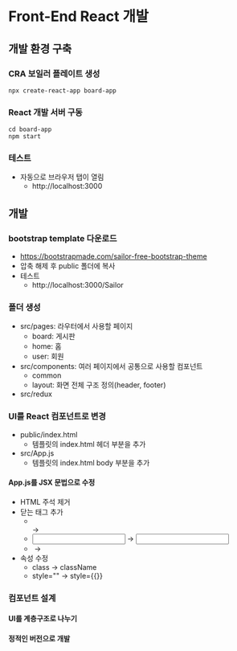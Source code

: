 # Front-End React 개발
## 개발 환경 구축
### CRA 보일러 플레이트 생성
```
npx create-react-app board-app
```

### React 개발 서버 구동
```
cd board-app
npm start
```

### 테스트
* 자동으로 브라우저 탭이 열림
  - http://localhost:3000

## 개발
### bootstrap template 다운로드
* https://bootstrapmade.com/sailor-free-bootstrap-theme
* 압축 해제 후 public 폴더에 복사
* 테스트
  - http://localhost:3000/Sailor

### 폴더 생성
* src/pages: 라우터에서 사용할 페이지
  - board: 게시판
  - home: 홈
  - user: 회원
* src/components: 여러 페이지에서 공통으로 사용할 컴포넌트
  - common
  - layout: 화면 전체 구조 정의(header, footer)
* src/redux

### UI를 React 컴포넌트로 변경
* public/index.html
  - 템플릿의 index.html 헤더 부분을 추가
* src/App.js
  - 템플릿의 index.html body 부분을 추가
#### App.js를 JSX 문법으로 수정
* HTML 주석 제거
* 닫는 태그 추가
  - <br> -> <br />
  - <input> -> <input />
  - <img> -> <img />
* 속성 수정
  - class -> className
  - style="" -> style={{}}



### 컴포넌트 설계
#### UI를 계층구조로 나누기

#### 정적인 버전으로 개발




